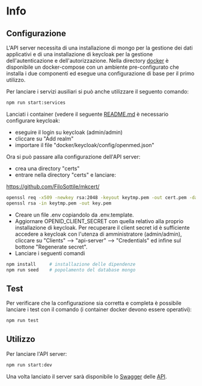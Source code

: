 # Info

## Configurazione

L'API server necessita di una installazione di mongo per la gestione dei dati applicativi e di una installazione di keycloak per la gestione dell'autenticazione e dell'autorizzazione.
Nella directory [docker](../docker) è disponibile un docker-compose con un ambiente pre-configurato che installa i due componenti ed esegue una configurazione di base per il primo utilizzo.

Per lanciare i servizi ausiliari si può anche utilizzare il seguento comando:

```bash
npm run start:services
```

Lanciati i container (vedere il seguente [README.md](../docker/README.md) è necessario configurare keycloak:

- eseguire il login su keycloak (admin/admin)
- cliccare su "Add realm"
- importare il file "docker/keycloak/config/openmed.json"

Ora si può passare alla configurazione dell'API server:

- crea una directory "certs"
- entrare nella directory "certs" e lanciare:

https://github.com/FiloSottile/mkcert/

```bash
openssl req -x509 -newkey rsa:2048 -keyout keytmp.pem -out cert.pem -days 365
openssl rsa -in keytmp.pem -out key.pem
```

- Creare un file .env copiandolo da .env.template.
- Aggiornare OPENID_CLIENT_SECRET con quella relativo alla proprio installazione di keycloak. Per recuperare il client secret id è sufficiente accedere a keycloak con l'utenza di amministratore (admin/admin), cliccare su "Clients" --> "api-server" --> "Credentials" ed infine sul bottone "Regenerate secret".
- Lanciare i seguenti comandi

```bash
npm install     # installazione delle dipendenze
npm run seed    # popolamento del database mongo
```

## Test

Per verificare che la configurazione sia corretta e completa è possibile lanciare i test con il comando (i container docker devono essere operativi):

```bash
npm run test
```

## Utilizzo

Per lanciare l'API server:

```bash
npm run start:dev
```

Una volta lanciato il server sarà disponibile lo [Swagger](https://swagger.io/docs) delle [API](http://localhost:3001/docs/).
